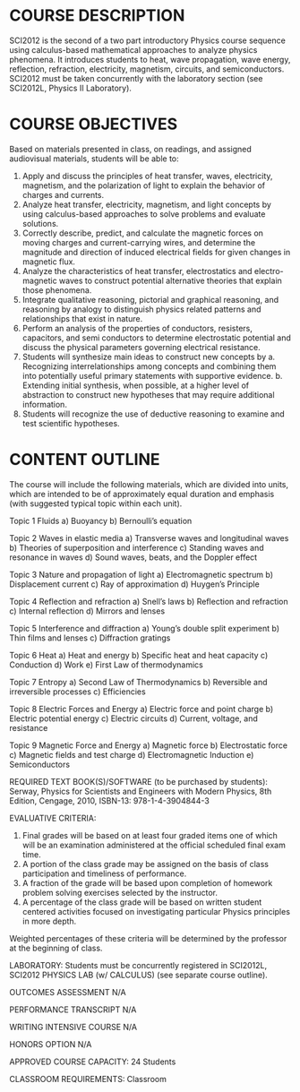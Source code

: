 COURSE DESCRIPTION
================== 

SCI2012 is the second of a two
part introductory Physics course sequence using calculus-based
mathematical approaches to analyze physics phenomena.  It introduces
students to heat, wave propagation, wave energy, reflection,
refraction, electricity, magnetism, circuits, and semiconductors.
SCI2012 must be taken concurrently with the laboratory section (see
SCI2012L, Physics II Laboratory).

COURSE OBJECTIVES
=================

Based on materials presented in class, on readings, and assigned audiovisual materials, students will be able to:

 1. Apply and discuss the principles of heat transfer, waves, electricity, magnetism, and the polarization of light to explain the behavior of charges and currents. 
 2. Analyze heat transfer, electricity, magnetism, and light concepts by using calculus-based approaches to solve problems and evaluate solutions.
 3. Correctly describe, predict, and calculate the magnetic forces on moving charges and current-carrying wires, and determine the magnitude and direction of induced electrical fields for given changes in magnetic flux.
 4. Analyze the characteristics of heat transfer, electrostatics and electro-magnetic waves to construct potential alternative theories that explain those phenomena. 
 5. Integrate qualitative reasoning, pictorial and graphical reasoning, and reasoning by analogy to distinguish physics related patterns and relationships that exist in nature.
 6. Perform an analysis of the properties of conductors, resisters, capacitors, and semi conductors to determine electrostatic potential and discuss the physical parameters governing electrical resistance.
 7. Students will synthesize main ideas to construct new concepts by
    a. Recognizing interrelationships among concepts and combining them into potentially useful primary statements with supportive evidence.
    b. Extending initial synthesis, when possible, at a higher level of abstraction to construct new hypotheses that may require additional information.
 8. Students will recognize the use of deductive reasoning to examine and test scientific   hypotheses.

CONTENT OUTLINE
===============

The course will include the following materials, which are divided
into units, which are intended to be of approximately equal duration
and emphasis (with suggested typical topic within each unit).

Topic 1 Fluids
      a) Buoyancy
      b) Bernoulli’s equation

Topic 2 Waves in elastic media
	a) Transverse waves and longitudinal waves
	b) Theories of superposition and interference
	c) Standing waves and resonance in waves
	d) Sound waves, beats, and the Doppler effect


Topic 3 Nature and propagation of light
	a) Electromagnetic spectrum
	b) Displacement current
	c) Ray of approximation
	d) Huygen’s Principle

Topic 4 Reflection and refraction
	a) Snell’s laws
	b) Reflection and refraction
	c) Internal reflection
	d) Mirrors and lenses

Topic 5 Interference and diffraction
	a) Young’s double split experiment
	b) Thin films and lenses
	c) Diffraction gratings

Topic 6 Heat
	a) Heat and energy
	b) Specific heat and heat capacity
	c) Conduction
	d) Work
	e) First Law of thermodynamics

Topic 7 Entropy
	a)  Second Law of Thermodynamics
	b)  Reversible and irreversible processes
	c)  Efficiencies

Topic 8 Electric Forces and Energy
      a) Electric force and point charge
      b) Electric potential energy
      c) Electric circuits
      d) Current, voltage, and resistance

Topic 9 Magnetic Force and Energy
      a) Magnetic force
      b) Electrostatic force
      c) Magnetic fields and test charge
      d) Electromagnetic Induction
      e) Semiconductors


REQUIRED TEXT BOOK(S)/SOFTWARE (to be purchased by students): 
Serway, Physics for Scientists and Engineers with Modern Physics, 8th Edition, Cengage, 2010, ISBN-13: 978-1-4-3904844-3

EVALUATIVE CRITERIA:	
1. Final grades will be based on at least four graded items one of which will be an examination administered at the official scheduled final exam time.
2. A portion of the class grade may be assigned on the basis of class participation and timeliness of performance.
3. A fraction of the grade will be based upon completion of homework problem solving exercises selected by the instructor.
4. A percentage of the class grade will be based on written student centered activities focused on investigating particular Physics principles in more depth.

Weighted percentages of these criteria will be determined by the professor at the beginning of class.

LABORATORY:  Students must be concurrently registered in SCI2012L, SCI2012 PHYSICS LAB (w/ CALCULUS) (see separate course outline). 


OUTCOMES ASSESSMENT N/A

PERFORMANCE TRANSCRIPT N/A



WRITING INTENSIVE COURSE N/A

HONORS OPTION N/A

APPROVED COURSE CAPACITY:  24 Students

CLASSROOM REQUIREMENTS:  Classroom